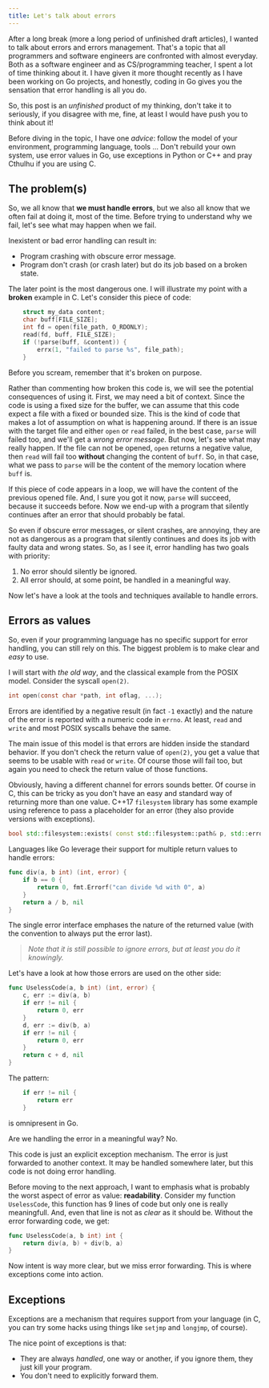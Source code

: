 ```yaml
---
title: Let's talk about errors
---
```


After a long break (more a long period of unfinished draft articles), I wanted to talk about errors and errors management. That's a topic that all programmers and software engineers are confronted with almost everyday. Both as a software engineer and as CS/programming teacher, I spent a lot of time thinking about it. I have given it more thought recently as I have been working on Go projects, and honestly, coding in Go gives you the sensation that error handling is all you do.

So, this post is an _unfinished_ product of my thinking, don't take it to seriously, if you disagree with me, fine, at least I would have push you to think about it!

Before diving in the topic, I have one _advice_: follow the model of your environment, programming language, tools ... Don't rebuild your own system, use error values in Go, use exceptions in Python or C++ and pray Cthulhu if you are using C.

## The problem(s)

So, we all know that **we must handle errors**, but we also all know that we often fail at doing it, most of the time. Before trying to understand why we fail, let's see what may happen when we fail.

Inexistent or bad error handling can result in:
* Program crashing with obscure error message.
* Program don't crash (or crash later) but do its job based on a broken state.

The later point is the most dangerous one. I will illustrate my point with a **broken** example in C. Let's consider this piece of code:

```c
    struct my_data content;
    char buff[FILE_SIZE];
    int fd = open(file_path, O_RDONLY);
    read(fd, buff, FILE_SIZE);
    if (!parse(buff, &content)) {
        errx(1, "failed to parse %s", file_path);
    }
```

Before you scream, remember that it's broken on purpose.

Rather than commenting how broken this code is, we will see the potential consequences of using it. First, we may need a bit of context. Since the code is using a fixed size for the buffer, we can assume that this code expect a file with a fixed or bounded size. This is the kind of code that makes a lot of assumption on what is happening around.
If there is an issue with the target file and either `open` or `read` failed, in the best case, `parse` will failed too, and we'll get a _wrong error message_. But now, let's see what may really happen. If the file can not be opened, `open` returns a negative value, then `read` will fail too **without** changing the content of `buff`. So, in that case, what we pass to `parse` will be the content of the memory location where `buff` is.

If this piece of code appears in a loop, we will have the content of the previous opened file. And, I sure you got it now, `parse` will succeed, because it succeeds before. Now we end-up with a program that silently continues after an error that should probably be fatal.

So even if obscure error messages, or silent crashes, are annoying, they are not as dangerous as a program that silently continues and does its job with faulty data and wrong states. So, as I see it, error handling has two goals with priority:
1. No error should silently be ignored.
2. All error should, at some point, be handled in a meaningful way.

Now let's have a look at the tools and techniques available to handle errors.

## Errors as values

So, even if your programming language has no specific support for error handling, you can still rely on this. The biggest problem is to make clear and _easy_ to use.

I will start with _the old way_, and the classical example from the POSIX model. Consider the syscall `open(2)`.

```c
int open(const char *path, int oflag, ...);
```

Errors are identified by a negative result (in fact `-1` exactly) and the nature of the error is reported with a numeric code in `errno`. At least, `read` and `write` and most POSIX syscalls behave the same.

The main issue of this model is that errors are hidden inside the standard behavior. If you don't check the return value of `open(2)`, you get a value that seems to be usable with `read` or `write`. Of course those will fail too, but again you need to check the return value of those functions.

Obviously, having a different channel for errors sounds better. Of course in C, this can be tricky as you don't have an easy and standard way of returning more than one value. C++17 `filesystem` library has some example using reference to pass a placeholder for an error (they also provide versions with exceptions).

```c++
bool std::filesystem::exists( const std::filesystem::path& p, std::error_code& ec ) noexcept;
```

Languages like Go leverage their support for multiple return values to handle errors:

```go
func div(a, b int) (int, error) {
	if b == 0 {
		return 0, fmt.Errorf("can divide %d with 0", a)
	}
	return a / b, nil
}
```

The single error interface emphases the nature of the returned value (with the convention to always put the error last).

> _Note that it is still possible to ignore errors, but at least you do it knowingly._

Let's have a look at how those errors are used on the other side:
```go
func UselessCode(a, b int) (int, error) {
	c, err := div(a, b)
	if err != nil {
		return 0, err
	}
	d, err := div(b, a)
	if err != nil {
		return 0, err
	}
	return c + d, nil
}
```

The pattern:
```go
	if err != nil {
		return err
	}
```
is omnipresent in Go.

Are we handling the error in a meaningful way? No.

This code is just an explicit exception mechanism. The error is just forwarded to another context. It may be handled somewhere later, but this code is not doing error handling.

Before moving to the next approach, I want to emphasis what is probably the worst aspect of error as value: **readability**. Consider my function `UselessCode`, this function has 9 lines of code but only one is really meaningfull. And, even that line is not as _clear_ as it should be. Without the error forwarding code, we get:

```go
func UselessCode(a, b int) int {
	return div(a, b) + div(b, a)
}
```

Now intent is way more clear, but we miss error forwarding. This is where exceptions come into action.

## Exceptions

Exceptions are a mechanism that requires support from your language (in C, you can try some hacks using things like `setjmp` and `longjmp`, of course).

The nice point of exceptions is that:

* They are always _handled_, one way or another, if you ignore them, they just kill your program.
* You don't need to explicitly forward them.
